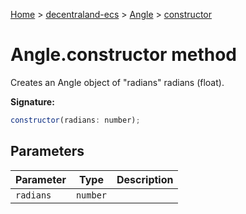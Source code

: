 [Home](./index) &gt; [decentraland-ecs](./decentraland-ecs.md) &gt; [Angle](./decentraland-ecs.angle.md) &gt; [constructor](./decentraland-ecs.angle.constructor.md)

# Angle.constructor method

Creates an Angle object of "radians" radians (float).

**Signature:**
```javascript
constructor(radians: number);
```

## Parameters

|  Parameter | Type | Description |
|  --- | --- | --- |
|  `radians` | `number` |  |

